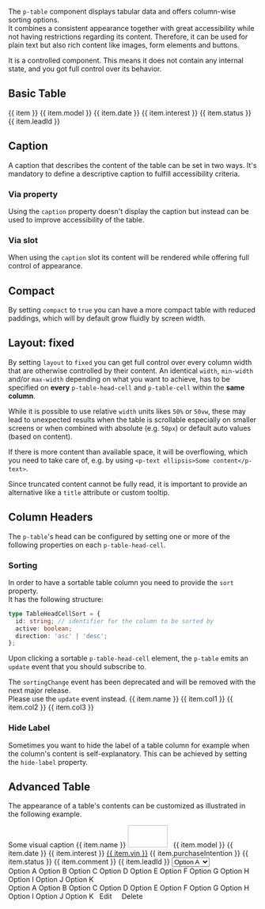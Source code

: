 <ComponentHeading name="Table"></ComponentHeading>

The `p-table` component displays tabular data and offers column-wise sorting options.  
It combines a consistent appearance together with great accessibility while not having restrictions regarding its
content. Therefore, it can be used for plain text but also rich content like images, form elements and buttons.

It is a controlled component. This means it does not contain any internal state, and you got full control over its
behavior.

<TableOfContents></TableOfContents>

## Basic Table

<Playground :frameworkMarkup="basic" :config="config">
  <p-table :theme="theme" caption="Some caption" ref="tableBasic">
    <p-table-head>
      <p-table-head-row>
        <p-table-head-cell v-for="(item, index) in headBasic" :key="index">{{ item }}</p-table-head-cell>
      </p-table-head-row>
    </p-table-head>
    <p-table-body>
      <p-table-row v-for="(item, index) in dataBasic" :key="index">
        <p-table-cell>{{ item.model }}</p-table-cell>
        <p-table-cell>{{ item.date }}</p-table-cell>
        <p-table-cell>{{ item.interest }}</p-table-cell>
        <p-table-cell>{{ item.status }}</p-table-cell>
        <p-table-cell>{{ item.leadId }}</p-table-cell>
      </p-table-row>
    </p-table-body>
  </p-table>
</Playground>

## Caption

A caption that describes the content of the table can be set in two ways. It's mandatory to define a descriptive caption
to fulfill accessibility criteria.

### Via property

Using the `caption` property doesn't display the caption but instead can be used to improve accessibility of the table.

<Playground :markup="captionProperty" :config="config"></Playground>

### Via slot

When using the `caption` slot its content will be rendered while offering full control of appearance.

<Playground :markup="captionSlot" :config="config"></Playground>

## Compact

By setting `compact` to `true` you can have a more compact table with reduced paddings, which will by default grow
fluidly by screen width.

<Playground :markup="compact" :config="config"></Playground>

## Layout: fixed

By setting `layout` to `fixed` you can get full control over every column width that are otherwise controlled by their
content. An identical `width`, `min-width` and/or `max-width` depending on what you want to achieve, has to be specified
on **every** `p-table-head-cell` and `p-table-cell` within the **same column**.

While it is possible to use relative `width` units likes `50%` or `50vw`, these may lead to unexpected results when the
table is scrollable especially on smaller screens or when combined with absolute (e.g. `50px`) or default auto values
(based on content).

If there is more content than available space, it will be overflowing, which you need to take care of, e.g. by using
`<p-text ellipsis>Some content</p-text>`.

<Notification heading="Note" heading-tag="h3" state="warning">
  Since truncated content cannot be fully read, it is important to provide an alternative like a <code>title</code> attribute or custom tooltip.
</Notification>

<Playground :markup="layoutFixed" :config="config"></Playground>

## Column Headers

The `p-table`'s head can be configured by setting one or more of the following properties on each `p-table-head-cell`.

### Sorting

In order to have a sortable table column you need to provide the `sort` property.  
It has the following structure:

```ts
type TableHeadCellSort = {
  id: string; // identifier for the column to be sorted by
  active: boolean;
  direction: 'asc' | 'desc';
};
```

Upon clicking a sortable `p-table-head-cell` element, the `p-table` emits an `update` event that you should subscribe
to.

<Notification heading="Deprecation hint" heading-tag="h4" state="warning">
  The <code>sortingChange</code> event has been deprecated and will be removed with the next major release.<br>
  Please use the <code>update</code> event instead.
</Notification>

<Playground :frameworkMarkup="sorting" :config="config">
  <p-table caption="Some caption" ref="tableSorting" :theme="theme">
    <p-table-head>
      <p-table-head-row>
        <p-table-head-cell v-for="(item, index) in headSorting" :key="index" ref="headCellsSorting">{{ item.name }}</p-table-head-cell>
      </p-table-head-row>
    </p-table-head>
    <p-table-body>
      <p-table-row v-for="(item, index) in dataSorting" :key="index">
        <p-table-cell>{{ item.col1 }}</p-table-cell>
        <p-table-cell>{{ item.col2 }}</p-table-cell>
        <p-table-cell>{{ item.col3 }}</p-table-cell>
      </p-table-row>
    </p-table-body>
  </p-table>
</Playground>

### Hide Label

Sometimes you want to hide the label of a table column for example when the column's content is self-explanatory. This
can be achieved by setting the `hide-label` property.

<Playground :markup="hideLabel" :config="config"></Playground>

## Advanced Table

The appearance of a table's contents can be customized as illustrated in the following example.

<Playground :frameworkMarkup="advanced" :config="config">
  <p-table ref="tableAdvanced" :theme="theme">
    <p-heading slot="caption" :theme="theme" size="large" tag="h3">Some visual caption</p-heading>
    <p-table-head>
      <p-table-head-row>
        <p-table-head-cell v-for="(item, index) in headAdvanced" :key="index" ref="headCellsAdvanced">{{ item.name }}</p-table-head-cell>
      </p-table-head-row>
    </p-table-head>
    <p-table-body>
      <p-table-row v-for="(item, index) in dataAdvanced" :key="index">
        <p-table-cell>
          <p-flex>
            <p-flex-item>
              <img :src="item.imageUrl" width="80" height="45" style="margin-inline-end: 8px; object-fit: contain" alt="">
            </p-flex-item>
            <p-flex-item>
              <p-text :theme="theme" weight="semibold">{{ item.model }}</p-text>
              <p-text :theme="theme" size="x-small">{{ item.date }}</p-text>
            </p-flex-item>
          </p-flex>
        </p-table-cell>
        <p-table-cell>{{ item.interest }}</p-table-cell>
        <p-table-cell><a href="https://porsche.com">{{ item.vin }}</a></p-table-cell>
        <p-table-cell>{{ item.purchaseIntention }}</p-table-cell>
        <p-table-cell>{{ item.status }}</p-table-cell>
        <p-table-cell multiline="true" style="min-width: 10rem;">{{ item.comment }}</p-table-cell>
        <p-table-cell>{{ item.leadId }} <p-popover description="Some additional content."></p-popover></p-table-cell>
        <p-table-cell>
          <p-select-wrapper filter="true" label="Select Something" style="min-width: 160px;">
            <select name="some-name">
              <option value="a">Option A</option>
              <option value="b">Option B</option>
              <option value="c">Option C</option>
              <option value="d">Option D</option>
              <option value="e">Option E</option>
              <option value="f">Option F</option>
              <option value="g">Option G</option>
              <option value="h">Option H</option>
              <option value="i">Option I</option>
              <option value="j">Option J</option>
              <option value="k">Option K</option>
            </select>
          </p-select-wrapper>
        </p-table-cell>
        <p-table-cell>
          <p-select name="options" label="Select Something" style="min-width: 160px; display: block;">
            <p-select-option value="a">Option A</p-select-option>
            <p-select-option value="b">Option B</p-select-option>
            <p-select-option value="c">Option C</p-select-option>
            <p-select-option value="d">Option D</p-select-option>
            <p-select-option value="e">Option E</p-select-option>
            <p-select-option value="f">Option F</p-select-option>
            <p-select-option value="g">Option G</p-select-option>
            <p-select-option value="h">Option H</p-select-option>
            <p-select-option value="i">Option I</p-select-option>
            <p-select-option value="j">Option J</p-select-option>
            <p-select-option value="k">Option K</p-select-option>
          </p-select>
        </p-table-cell>
        <p-table-cell>
          <p-multi-select name="name" label="Multi-Select Something" style="min-width: 160px;">
            <p-multi-select-option value="a">Option A</p-multi-select-option>
            <p-multi-select-option value="b">Option B</p-multi-select-option>
            <p-multi-select-option value="c">Option C</p-multi-select-option>
            <p-multi-select-option value="d">Option D</p-multi-select-option>
            <p-multi-select-option value="e">Option E</p-multi-select-option>
            <p-multi-select-option value="f">Option F</p-multi-select-option>
            <p-multi-select-option value="g">Option G</p-multi-select-option>
            <p-multi-select-option value="h">Option H</p-multi-select-option>
            <p-multi-select-option value="i">Option I</p-multi-select-option>
            <p-multi-select-option value="j">Option J</p-multi-select-option>
            <p-multi-select-option value="k">Option K</p-multi-select-option>
          </p-multi-select>
        </p-table-cell>
        <p-table-cell>
          <p-button-pure :theme="theme" icon="edit" style="padding: .5rem">Edit</p-button-pure>
          <p-button-pure :theme="theme" icon="delete" style="padding: .5rem">Delete</p-button-pure>
        </p-table-cell>
      </p-table-row>
    </p-table-body>
  </p-table>
</Playground>

<script lang="ts">
import Vue from 'vue';
import Component from 'vue-class-component';
import { dataBasic, headBasic, dataSorting, headSorting, dataAdvanced, headAdvanced, getTableCodeSamples } from '@porsche-design-system/shared';
import type { Theme } from '@/models';

@Component
export default class Code extends Vue {
  config = { themeable: true, overflowX: 'visible' };

  get theme(): Theme {
    return this.$store.getters.playgroundTheme;
  }

  headBasic = headBasic;
  dataBasic = dataBasic;
  headSorting = headSorting;
  dataSorting = dataSorting;
  headAdvanced = headAdvanced;
  dataAdvanced = dataAdvanced.map(({imageUrl, ...rest}) => ({
    ...rest,
    imageUrl: imageUrl.replace(/http:\/\/localhost:3002/, 'assets')
  }));

  basic = getTableCodeSamples('example-basic');
  sorting = getTableCodeSamples('example-sorting');
    advanced = getTableCodeSamples('example-advanced');

  basicTableHead = `<p-table-head>
    <p-table-head-row>
      <p-table-head-cell>Column 1</p-table-head-cell>
      <p-table-head-cell>Column 2</p-table-head-cell>
      <p-table-head-cell>Column 3</p-table-head-cell>
    </p-table-head-row>
  </p-table-head>`;

  basicTableBodyRow = `<p-table-row>
      <p-table-cell>Cell 1</p-table-cell>
      <p-table-cell>Cell 2</p-table-cell>
      <p-table-cell>Cell 3</p-table-cell>
    </p-table-row>`;

  basicTableBody = `<p-table-body>
     ${this.basicTableBodyRow}
  </p-table-body>`;

  captionProperty = `<p-table caption="Some caption">
  ${this.basicTableHead}
  ${this.basicTableBody}
</p-table>`;

  captionSlot = `<p-table>
  <p-heading slot="caption" :theme="theme" size="large">Some slotted caption</p-heading>
  ${this.basicTableHead}
  ${this.basicTableBody}
</p-table>`;

  compact = `<p-table caption="Some caption" compact="true">
  ${this.basicTableHead}
  ${this.basicTableBody}
</p-table>`;

  layoutFixed = `<p-table caption="Some caption" layout="fixed">
  <p-table-head>
    <p-table-head-row>
      <p-table-head-cell style="width: 50%; max-width: 50%">Column 1 (50%)</p-table-head-cell>
      <p-table-head-cell style="width: 150px; max-width: 150px">Column 2 (150px)</p-table-head-cell>
      <p-table-head-cell>Column 3 (auto)</p-table-head-cell>
    </p-table-head-row>
  </p-table-head>
  <p-table-body>
    <p-table-row>
      <p-table-cell style="width: 50%; max-width: 50%">Cell 1</p-table-cell>
      <p-table-cell style="width: 150px; max-width: 150px"><p-text ellipsis title="Cell 2">Cell 2</p-text></p-table-cell>
      <p-table-cell>Cell 3</p-table-cell>
    </p-table-row>
    <p-table-row>
      <p-table-cell style="width: 50%; max-width: 50%">Cell 1</p-table-cell>
      <p-table-cell style="width: 150px; max-width: 150px"><p-text ellipsis title="Cell 2 with more content">Cell 2 with more content</p-text></p-table-cell>
      <p-table-cell>Cell 3</p-table-cell>
    </p-table-row>
  </p-table-body>
</p-table>`;

  hideLabel = `<p-table caption="Some caption">
  <p-table-head>
    <p-table-head-row>
      <p-table-head-cell>Column 1</p-table-head-cell>
      <p-table-head-cell>Column 2</p-table-head-cell>
      <p-table-head-cell hide-label="true">Column 3</p-table-head-cell>
    </p-table-head-row>
  </p-table-head>
  ${this.basicTableBody}
</p-table>`;

  mounted(): void {
    this.syncHeadCellProperties();
    this.registerEvents();
  }

  registerEvents(): void {
    this.$refs.tableAdvanced.addEventListener('update', (e) => {
      const { id, direction } = e.detail;
      this.headAdvanced = this.headAdvanced.map((x) => ({ ...x, active: false, ...(x.id === id && e.detail) }));
      this.dataAdvanced = [...this.dataAdvanced].sort((a, b) => (direction === 'asc' ? a[id].localeCompare(b[id]) : b[id].localeCompare(a[id])));
      this.syncHeadCellProperties();
    });

    this.$refs.tableSorting.addEventListener('update', (e) => {
      const { id, direction } = e.detail;
      this.headSorting = this.headSorting.map((x) => ({ ...x, active: false, ...(x.id === id && e.detail) }));
      this.dataSorting = [...this.dataSorting].sort((a, b) => (direction === 'asc' ? a[id].localeCompare(b[id]) : b[id].localeCompare(a[id])));
      this.syncHeadCellProperties();
    });
  }

  syncHeadCellProperties(): void {
    this.$refs.headCellsAdvanced.forEach((cell, i) => {
      cell.sort = this.headAdvanced[i];
      cell.hideLabel = this.headAdvanced[i].hideLabel;
    });

    this.$refs.headCellsSorting.forEach((cell, i) => {
      cell.sort = this.headSorting[i];
    });
  }
}
</script>
